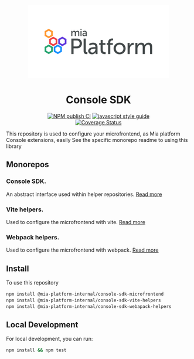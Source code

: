 <div align="center">

<a href=https://www.mia-platform.eu/>
<img alt="logo" src="https://raw.githubusercontent.com/mia-platform/.github/master/profile/img/mia-platform_logo_color.png" height="200">
</a>

# Console SDK

[![NPM publish CI][action-status-svg]][github-action]
[![javascript style guide][standard-mia-svg]][standard-mia]  
[![Coverage Status][coverall-svg]][coverall-io]

</div>


This repository is used to configure your microfrontend, as Mia platform Console extensions, easily
See the specific monorepo readme to using this library

## Monorepos

### Console SDK. 
An abstract interface used within helper repositories. 
[Read more](./packages/console-sdk-microfrontend)                     

### Vite helpers.
Used to configure the microfrontend with vite. 
[Read more](./packages/console-sdk-vite-helpers)    

### Webpack helpers. 
Used to configure the microfrontend with webpack. 
[Read more](./packages/webpack-helpers-console-microfrontend)

## Install

To use this repository 

```bash
npm install @mia-platform-internal/console-sdk-microfrontend
npm install @mia-platform-internal/console-sdk-vite-helpers
npm install @mia-platform-internal/console-sdk-webapack-helpers
```

## Local Development

For local development, you can run:

```bash
npm install && npm test
```


[action-status-svg]: https://github.com/mia-platform/console-sdk-microfrontend/actions/workflows/test.yml/badge.svg
[github-action]: https://github.com/mia-platform/console-sdk-microfrontend/actions/workflows/test.yml
[standard-mia-svg]: https://img.shields.io/badge/code_style-standard--mia-orange.svg
[standard-mia]: https://github.com/mia-platform/eslint-config-mia
[coverall-svg]: https://coveralls.io/repos/github/mia-platform/console-sdk-microfrontend/badge.svg
[coverall-io]: https://coveralls.io/github/mia-platform/console-sdk-microfrontend